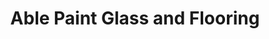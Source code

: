 ---
title: "Able Paint Glass and Flooring"
url: /burlington/able-paint-glass-and-flooring/
shop: trade
---